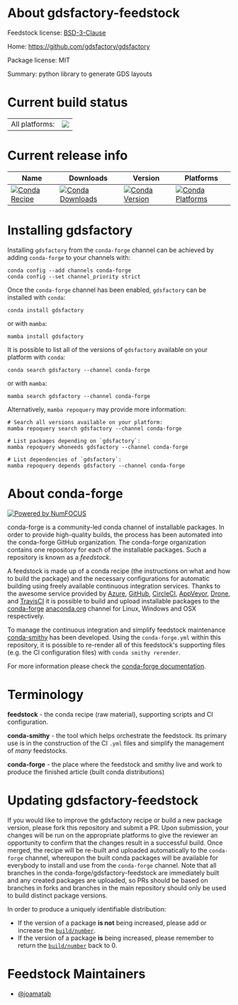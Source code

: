 About gdsfactory-feedstock
==========================

Feedstock license: [BSD-3-Clause](https://github.com/conda-forge/gdsfactory-feedstock/blob/main/LICENSE.txt)

Home: https://github.com/gdsfactory/gdsfactory

Package license: MIT

Summary: python library to generate GDS layouts

Current build status
====================


<table><tr><td>All platforms:</td>
    <td>
      <a href="https://dev.azure.com/conda-forge/feedstock-builds/_build/latest?definitionId=16587&branchName=main">
        <img src="https://dev.azure.com/conda-forge/feedstock-builds/_apis/build/status/gdsfactory-feedstock?branchName=main">
      </a>
    </td>
  </tr>
</table>

Current release info
====================

| Name | Downloads | Version | Platforms |
| --- | --- | --- | --- |
| [![Conda Recipe](https://img.shields.io/badge/recipe-gdsfactory-green.svg)](https://anaconda.org/conda-forge/gdsfactory) | [![Conda Downloads](https://img.shields.io/conda/dn/conda-forge/gdsfactory.svg)](https://anaconda.org/conda-forge/gdsfactory) | [![Conda Version](https://img.shields.io/conda/vn/conda-forge/gdsfactory.svg)](https://anaconda.org/conda-forge/gdsfactory) | [![Conda Platforms](https://img.shields.io/conda/pn/conda-forge/gdsfactory.svg)](https://anaconda.org/conda-forge/gdsfactory) |

Installing gdsfactory
=====================

Installing `gdsfactory` from the `conda-forge` channel can be achieved by adding `conda-forge` to your channels with:

```
conda config --add channels conda-forge
conda config --set channel_priority strict
```

Once the `conda-forge` channel has been enabled, `gdsfactory` can be installed with `conda`:

```
conda install gdsfactory
```

or with `mamba`:

```
mamba install gdsfactory
```

It is possible to list all of the versions of `gdsfactory` available on your platform with `conda`:

```
conda search gdsfactory --channel conda-forge
```

or with `mamba`:

```
mamba search gdsfactory --channel conda-forge
```

Alternatively, `mamba repoquery` may provide more information:

```
# Search all versions available on your platform:
mamba repoquery search gdsfactory --channel conda-forge

# List packages depending on `gdsfactory`:
mamba repoquery whoneeds gdsfactory --channel conda-forge

# List dependencies of `gdsfactory`:
mamba repoquery depends gdsfactory --channel conda-forge
```


About conda-forge
=================

[![Powered by
NumFOCUS](https://img.shields.io/badge/powered%20by-NumFOCUS-orange.svg?style=flat&colorA=E1523D&colorB=007D8A)](https://numfocus.org)

conda-forge is a community-led conda channel of installable packages.
In order to provide high-quality builds, the process has been automated into the
conda-forge GitHub organization. The conda-forge organization contains one repository
for each of the installable packages. Such a repository is known as a *feedstock*.

A feedstock is made up of a conda recipe (the instructions on what and how to build
the package) and the necessary configurations for automatic building using freely
available continuous integration services. Thanks to the awesome service provided by
[Azure](https://azure.microsoft.com/en-us/services/devops/), [GitHub](https://github.com/),
[CircleCI](https://circleci.com/), [AppVeyor](https://www.appveyor.com/),
[Drone](https://cloud.drone.io/welcome), and [TravisCI](https://travis-ci.com/)
it is possible to build and upload installable packages to the
[conda-forge](https://anaconda.org/conda-forge) [anaconda.org](https://anaconda.org/)
channel for Linux, Windows and OSX respectively.

To manage the continuous integration and simplify feedstock maintenance
[conda-smithy](https://github.com/conda-forge/conda-smithy) has been developed.
Using the ``conda-forge.yml`` within this repository, it is possible to re-render all of
this feedstock's supporting files (e.g. the CI configuration files) with ``conda smithy rerender``.

For more information please check the [conda-forge documentation](https://conda-forge.org/docs/).

Terminology
===========

**feedstock** - the conda recipe (raw material), supporting scripts and CI configuration.

**conda-smithy** - the tool which helps orchestrate the feedstock.
                   Its primary use is in the construction of the CI ``.yml`` files
                   and simplify the management of *many* feedstocks.

**conda-forge** - the place where the feedstock and smithy live and work to
                  produce the finished article (built conda distributions)


Updating gdsfactory-feedstock
=============================

If you would like to improve the gdsfactory recipe or build a new
package version, please fork this repository and submit a PR. Upon submission,
your changes will be run on the appropriate platforms to give the reviewer an
opportunity to confirm that the changes result in a successful build. Once
merged, the recipe will be re-built and uploaded automatically to the
`conda-forge` channel, whereupon the built conda packages will be available for
everybody to install and use from the `conda-forge` channel.
Note that all branches in the conda-forge/gdsfactory-feedstock are
immediately built and any created packages are uploaded, so PRs should be based
on branches in forks and branches in the main repository should only be used to
build distinct package versions.

In order to produce a uniquely identifiable distribution:
 * If the version of a package **is not** being increased, please add or increase
   the [``build/number``](https://docs.conda.io/projects/conda-build/en/latest/resources/define-metadata.html#build-number-and-string).
 * If the version of a package **is** being increased, please remember to return
   the [``build/number``](https://docs.conda.io/projects/conda-build/en/latest/resources/define-metadata.html#build-number-and-string)
   back to 0.

Feedstock Maintainers
=====================

* [@joamatab](https://github.com/joamatab/)

